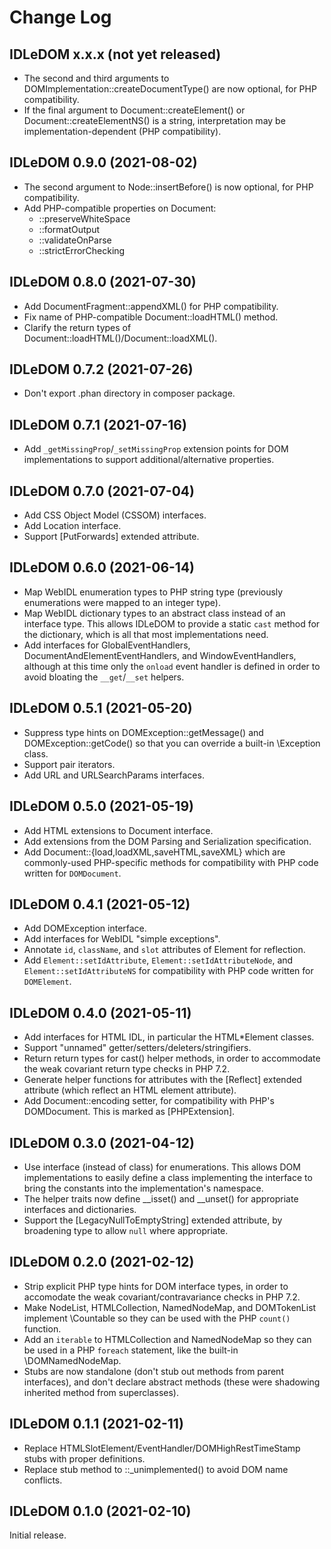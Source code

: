 # Change Log

## IDLeDOM x.x.x (not yet released)
* The second and third arguments to DOMImplementation::createDocumentType()
  are now optional, for PHP compatibility.
* If the final argument to Document::createElement() or
  Document::createElementNS() is a string, interpretation may be
  implementation-dependent (PHP compatibility).

## IDLeDOM 0.9.0 (2021-08-02)
* The second argument to Node::insertBefore() is now optional, for
  PHP compatibility.
* Add PHP-compatible properties on Document:
  * ::preserveWhiteSpace
  * ::formatOutput
  * ::validateOnParse
  * ::strictErrorChecking

## IDLeDOM 0.8.0 (2021-07-30)
* Add DocumentFragment::appendXML() for PHP compatibility.
* Fix name of PHP-compatible Document::loadHTML() method.
* Clarify the return types of Document::loadHTML()/Document::loadXML().

## IDLeDOM 0.7.2 (2021-07-26)
* Don't export .phan directory in composer package.

## IDLeDOM 0.7.1 (2021-07-16)
* Add `_getMissingProp`/`_setMissingProp` extension points for
  DOM implementations to support additional/alternative properties.

## IDLeDOM 0.7.0 (2021-07-04)
* Add CSS Object Model (CSSOM) interfaces.
* Add Location interface.
* Support [PutForwards] extended attribute.

## IDLeDOM 0.6.0 (2021-06-14)
* Map WebIDL enumeration types to PHP string type (previously enumerations
  were mapped to an integer type).
* Map WebIDL dictionary types to an abstract class instead of an interface
  type.  This allows IDLeDOM to provide a static `cast` method for the
  dictionary, which is all that most implementations need.
* Add interfaces for GlobalEventHandlers,
  DocumentAndElementEventHandlers, and WindowEventHandlers, although at
  this time only the `onload` event handler is defined in order to
  avoid bloating the `__get`/`__set` helpers.

## IDLeDOM 0.5.1 (2021-05-20)
* Suppress type hints on DOMException::getMessage() and
  DOMException::getCode() so that you can override a built-in
  \Exception class.
* Support pair iterators.
* Add URL and URLSearchParams interfaces.

## IDLeDOM 0.5.0 (2021-05-19)
* Add HTML extensions to Document interface.
* Add extensions from the DOM Parsing and Serialization specification.
* Add Document::{load,loadXML,saveHTML,saveXML} which are commonly-used
  PHP-specific methods for compatibility with PHP code written for
  `DOMDocument`.

## IDLeDOM 0.4.1 (2021-05-12)
* Add DOMException interface.
* Add interfaces for WebIDL "simple exceptions".
* Annotate `id`, `className`, and `slot` attributes of Element for reflection.
* Add `Element::setIdAttribute`, `Element::setIdAttributeNode`, and
  `Element::setIdAttributeNS` for compatibility with PHP code written for
  `DOMElement`.

## IDLeDOM 0.4.0 (2021-05-11)
* Add interfaces for HTML IDL, in particular the HTML*Element classes.
* Support "unnamed" getter/setters/deleters/stringifiers.
* Return return types for cast() helper methods, in order to accommodate
  the weak covariant return type checks in PHP 7.2.
* Generate helper functions for attributes with the [Reflect] extended
  attribute (which reflect an HTML element attribute).
* Add Document::encoding setter, for compatibility with PHP's
  DOMDocument.  This is marked as [PHPExtension].

## IDLeDOM 0.3.0 (2021-04-12)
* Use interface (instead of class) for enumerations.  This allows
  DOM implementations to easily define a class implementing the interface
  to bring the constants into the implementation's namespace.
* The helper traits now define __isset() and __unset() for appropriate
  interfaces and dictionaries.
* Support the [LegacyNullToEmptyString] extended attribute, by broadening
  type to allow `null` where appropriate.

## IDLeDOM 0.2.0 (2021-02-12)
* Strip explicit PHP type hints for DOM interface types, in order to
  accomodate the weak covariant/contravariance checks in PHP 7.2.
* Make NodeList, HTMLCollection, NamedNodeMap, and DOMTokenList
  implement \Countable so they can be used with the PHP `count()` function.
* Add an `iterable` to HTMLCollection and NamedNodeMap so they can be
  used in a PHP `foreach` statement, like the built-in \DOMNamedNodeMap.
* Stubs are now standalone (don't stub out methods from parent interfaces),
  and don't declare abstract methods (these were shadowing inherited method
  from superclasses).

## IDLeDOM 0.1.1 (2021-02-11)
* Replace HTMLSlotElement/EventHandler/DOMHighRestTimeStamp stubs with
  proper definitions.
* Replace stub method to ::_unimplemented() to avoid DOM name conflicts.

## IDLeDOM 0.1.0 (2021-02-10)
Initial release.
